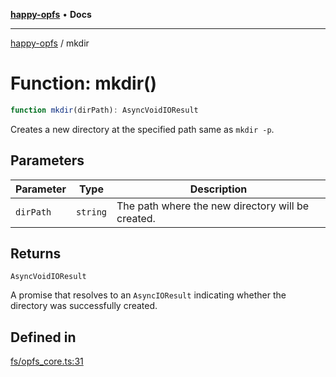 [**happy-opfs**](../README.md) • **Docs**

***

[happy-opfs](../README.md) / mkdir

# Function: mkdir()

```ts
function mkdir(dirPath): AsyncVoidIOResult
```

Creates a new directory at the specified path same as `mkdir -p`.

## Parameters

| Parameter | Type | Description |
| ------ | ------ | ------ |
| `dirPath` | `string` | The path where the new directory will be created. |

## Returns

`AsyncVoidIOResult`

A promise that resolves to an `AsyncIOResult` indicating whether the directory was successfully created.

## Defined in

[fs/opfs\_core.ts:31](https://github.com/JiangJie/happy-opfs/blob/a4847fb43bf2d37df760679e172324cb91fbf2ca/src/fs/opfs_core.ts#L31)
